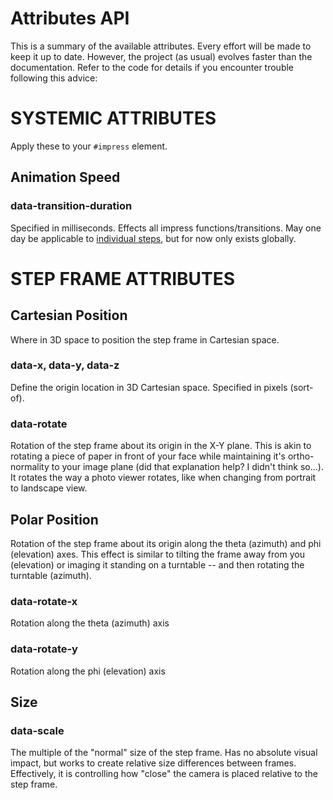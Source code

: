 # Attributes API
This is a summary of the available attributes. Every effort will be made to keep it up to date. However, the project (as usual) evolves faster than the documentation. Refer to the code for details if you encounter trouble following this advice:



# SYSTEMIC ATTRIBUTES
Apply these to your ```#impress``` element.

## Animation Speed
### data-transition-duration
Specified in milliseconds. Effects all impress functions/transitions. May one day be applicable to [individual steps](https://github.com/bartaz/impress.js/issues/142), but for now only exists globally.



# STEP FRAME ATTRIBUTES
## Cartesian Position
Where in 3D space to position the step frame in Cartesian space.

### data-x, data-y, data-z
Define the origin location in 3D Cartesian space. Specified in pixels (sort-of).

### data-rotate
Rotation of the step frame about its origin in the X-Y plane. This is akin to rotating a piece of paper in front of your face while maintaining it's ortho-normality to your image plane (did that explanation help? I didn't think so...). It rotates the way a photo viewer rotates, like when changing from portrait to landscape view.

## Polar Position
Rotation of the step frame about its origin along the theta (azimuth) and phi (elevation) axes. This effect is similar to tilting the frame away from you (elevation) or imaging it standing on a turntable -- and then rotating the turntable (azimuth).

### data-rotate-x
Rotation along the theta (azimuth) axis

### data-rotate-y
Rotation along the phi (elevation) axis

## Size

### data-scale
The multiple of the "normal" size of the step frame. Has no absolute visual impact, but works to create relative size differences between frames. Effectively, it is controlling how "close" the camera is placed relative to the step frame.